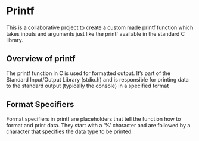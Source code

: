 # Printf
This is a collaborative project to create a custom made printf function which takes inputs and arguments just like the printf available in the standard C library.

## Overview of printf
The printf function in C is used for formatted output. It’s part of the Standard Input/Output Library (stdio.h) and is responsible for printing data to the standard output (typically the console) in a specified format

## Format Specifiers
Format specifiers in printf are placeholders that tell the function how to format and print data. They start with a ‘%’ character and are followed by a character that specifies the data type to be printed.
